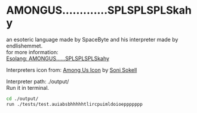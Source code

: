# AMONGUS.............SPLSPLSPLSkahy
an esoteric language made by SpaceByte and his interpreter made by endlishemmet.\
for more information:\
[Esolang: AMONGUS......SPLSPLSPLSkahy](https://esolangs.org/wiki/AMONGUSISABIGSUSSYBAKAHAHAHAHAHATHISLANGUAGEISREALLYCOOLPLEASEUSEITMYLIFEDEPENDSONITORELSEPLSPLSPLSPLSPLSPLSPLSkahyghdfhm#Language_description)

Interpreters icon from:  [Among Us Icon](https://iconscout.com/icons/among-us) by [Soni Sokell](https://iconscout.com/contributors/sonisokell)


Interpreter path: ./output/\
Run it in terminal.

```bash
cd ./output/
run ./tests/test.auiabsbhhhhhtlircpuimldoioeppppppp
```
